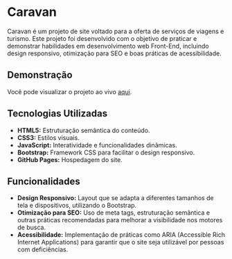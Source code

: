 # Caravan

Caravan é um projeto de site voltado para a oferta de serviços de viagens e turismo. Este projeto foi desenvolvido com o objetivo de praticar e demonstrar habilidades em desenvolvimento web Front-End, incluindo design responsivo, otimização para SEO e boas práticas de acessibilidade.

## Demonstração

Você pode visualizar o projeto ao vivo [aqui](https://vitorsofiati.github.io/caravan/).

## Tecnologias Utilizadas

- **HTML5:** Estruturação semântica do conteúdo.
- **CSS3:** Estilos visuais.
- **JavaScript:** Interatividade e funcionalidades dinâmicas.
- **Bootstrap:** Framework CSS para facilitar o design responsivo.
- **GitHub Pages:** Hospedagem do site.

## Funcionalidades

- **Design Responsivo:** Layout que se adapta a diferentes tamanhos de tela e dispositivos, utilizando o Bootstrap.
- **Otimização para SEO:** Uso de meta tags, estruturação semântica e outras práticas recomendadas para melhorar a visibilidade nos motores de busca.
- **Acessibilidade:** Implementação de práticas como ARIA (Accessible Rich Internet Applications) para garantir que o site seja utilizável por pessoas com deficiências.
